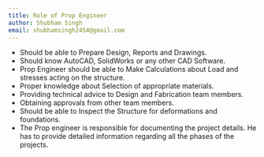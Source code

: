```yaml
---
title: Role of Prop Engineer
author: Shubham Singh
email: shubhamsingh2454@gmail.com
---
```


- Should be able to Prepare Design, Reports and Drawings.
- Should know AutoCAD, SolidWorks or any other CAD Software.
- Prop Engineer should be able to Make Calculations about Load and stresses acting on the structure.
- Proper knowledge about Selection of appropriate materials.
- Providing technical advice to Design and Fabrication team members.
- Obtaining approvals from other team members.
- Should be able to Inspect the Structure for deformations and foundations.
- The Prop engineer is responsible for documenting the project details. He has to provide detailed information regarding all the phases of the projects.
